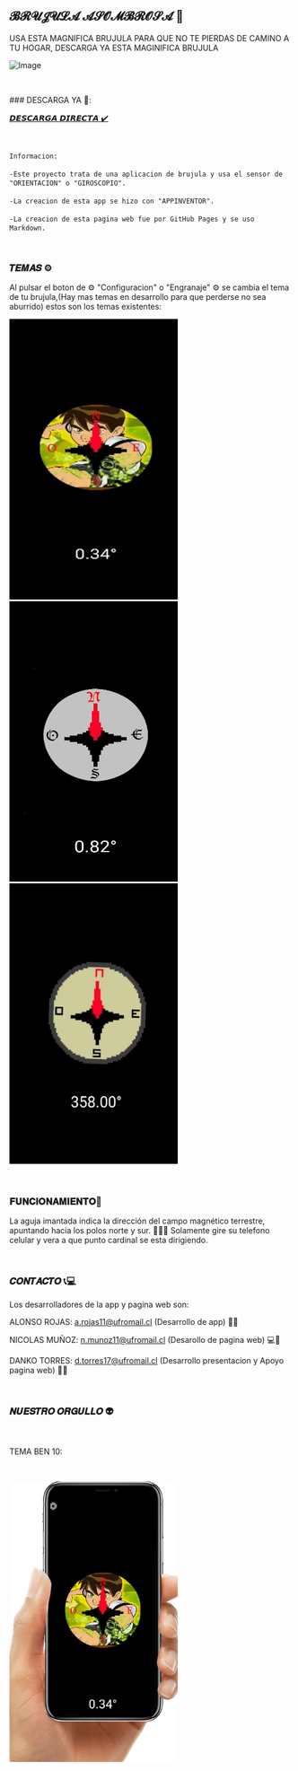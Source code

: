 ## 𝓑𝓡𝓤𝓙𝓤𝓛𝓐 𝓐𝓢𝓞𝓜𝓑𝓡𝓞𝓢𝓐 🧭

USA ESTA MAGNIFICA BRUJULA PARA QUE NO TE PIERDAS DE CAMINO A TU HOGAR, DESCARGA YA ESTA MAGINIFICA BRUJULA


![Image](https://github.com/nikomaufro/pag-web/blob/main/BRUJUL%C3%91A.jpg?raw=true)
<p>&nbsp;</p>
### DESCARGA YA 🤑:


[𝘿𝙀𝙎𝘾𝘼𝙍𝙂𝘼 𝘿𝙄𝙍𝙀𝘾𝙏𝘼 ✔️](https://github.com/nikomaufro/pag-web/raw/main/Brujula.apk) 

<p>&nbsp;</p>

```
Informacion: 

-Este proyecto trata de una aplicacion de brujula y usa el sensor de "ORIENTACION" o "GIROSCOPIO".

-La creacion de esta app se hizo con "APPINVENTOR".

-La creacion de esta pagina web fue por GitHub Pages y se uso Markdown.

```

<p>&nbsp;</p>

### 𝑻𝑬𝑴𝑨𝑺 ⚙️
Al pulsar el boton de  ⚙️ "Configuracion" o "Engranaje" ⚙️ se cambia el tema de tu brujula,(Hay mas temas en desarrollo para que perderse no sea aburrido) estos son los temas existentes:

![Image](https://github.com/nikomaufro/pag-web/blob/main/BEN10.jpeg?raw=true)  ![Image](https://github.com/nikomaufro/pag-web/blob/main/BRUJU1.jpeg?raw=true)  ![Image](https://github.com/nikomaufro/pag-web/blob/main/BRUJU2.jpeg?raw=true)

<p>&nbsp;</p>

### 𝐅𝐔𝐍𝐂𝐈𝐎𝐍𝐀𝐌𝐈𝐄𝐍𝐓𝐎🔧
La aguja imantada indica la dirección del campo magnético terrestre, apuntando hacia los polos norte y sur. 🧭🧭🧭
Solamente gire su telefono celular y vera a que punto cardinal se esta dirigiendo.

<p>&nbsp;</p>

### 𝑪𝑶𝑵𝑻𝑨𝑪𝑻𝑶 📞💻

Los desarrolladores de la app y pagina web son:

ALONSO ROJAS:  a.rojas11@ufromail.cl (Desarrollo de app) 📱🔨

NICOLAS MUÑOZ: n.munoz11@ufromail.cl (Desarollo de pagina web) 💻🔨

DANKO TORRES: d.torres17@ufromail.cl (Desarrollo presentacion y Apoyo pagina web) 📄🔨


<p>&nbsp;</p>

### 𝑵𝑼𝑬𝑺𝑻𝑹𝑶 𝑶𝑹𝑮𝑼𝑳𝑳𝑶 👽
<p>&nbsp;</p>
TEMA BEN 10:
<p>&nbsp;</p>

![Image](https://github.com/nikomaufro/pag-web/blob/main/manoedit.png?raw=true)
